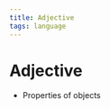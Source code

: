 ```yaml
---
title: Adjective
tags: language
---
```


# Adjective
- Properties of objects
































































